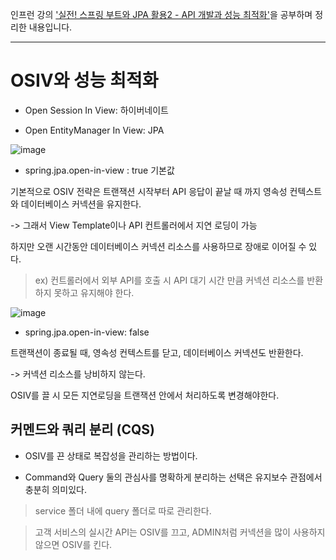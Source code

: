 인프런 강의 ['실전! 스프링 부트와 JPA 활용2 - API 개발과 성능 최적화'](https://www.inflearn.com/course/%EC%8A%A4%ED%94%84%EB%A7%81%EB%B6%80%ED%8A%B8-JPA-API%EA%B0%9C%EB%B0%9C-%EC%84%B1%EB%8A%A5%EC%B5%9C%EC%A0%81%ED%99%94)을 공부하며 정리한 내용입니다.

---

# OSIV와 성능 최적화

- Open Session In View: 하이버네이트

- Open EntityManager In View: JPA

![image](https://github.com/user-attachments/assets/ad7eec60-7907-4601-b63c-bd43fe860fe7)

- spring.jpa.open-in-view : true 기본값

기본적으로 OSIV 전략은 트랜잭션 시작부터 API 응답이 끝날 때 까지 영속성 컨텍스트와 데이터베이스 커넥션을 유지한다.

-> 그래서 View Template이나 API 컨트롤러에서 지연 로딩이 가능

하지만 오랜 시간동안 데이터베이스 커넥션 리소스를 사용하므로 장애로 이어질 수 있다.

> ex) 컨트롤러에서 외부 API를 호출 시 API 대기 시간 만큼 커넥션 리소스를 반환하지 못하고 유지해야 한다.

![image](https://github.com/user-attachments/assets/9f1c9756-824d-44f5-8d4c-07a026b14431)

- spring.jpa.open-in-view: false

트랜잭션이 종료될 때, 영속성 컨텍스트를 닫고, 데이터베이스 커넥션도 반환한다.

-> 커넥션 리소스를 낭비하지 않는다.

OSIV를 끌 시 모든 지연로딩을 트랜잭션 안에서 처리하도록 변경해야한다.

## 커멘드와 쿼리 분리 (CQS)

- OSIV를 끈 상태로 복잡성을 관리하는 방법이다.

- Command와 Query 둘의 관심사를 명확하게 분리하는 선택은 유지보수 관점에서 충분히 의미있다.

> service 폴더 내에 query 폴더로 따로 관리한다.

> 고객 서비스의 실시간 API는 OSIV를 끄고, ADMIN처럼 커넥션을 많이 사용하지 않으면 OSIV를 킨다.
